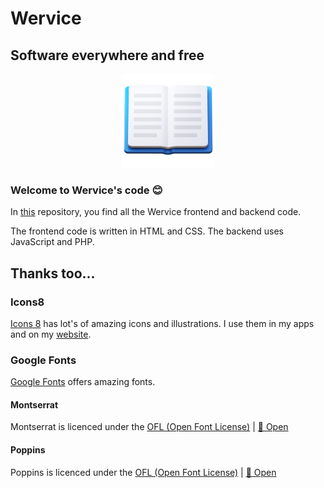 # Wervice
## Software everywhere and free

<div align=center><img src="./3d-fluency-open-book.png" width="150"></div>

### Welcome to Wervice's code 😊
In <a href="https://github.com/Wervice/wervice.github.io">this</a> repository, you find all the Wervice frontend and backend code.

The frontend code is written in HTML and CSS. The backend uses JavaScript and PHP.
## Thanks too...
### Icons8
[Icons 8](https://icons8.com/) has lot's of amazing icons and illustrations. I use them in my apps and on my [website](https://werivce.github.io).
### Google Fonts
[Google Fonts](https://fonts.google.com) offers amazing fonts.
#### Montserrat
Montserrat is licenced under the [OFL (Open Font License)](https://scripts.sil.org/cms/scripts/page.php?site_id=nrsi&id=OFL) | [📂 Open](./OFL_Montserrat.txt)

#### Poppins
Poppins is licenced under the [OFL (Open Font License)](https://scripts.sil.org/cms/scripts/page.php?site_id=nrsi&id=OFL) | [📂 Open](./OFL_Poppins.txt)

